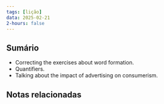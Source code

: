 ```yaml
---
tags: [lição]
data: 2025-02-21
2-hours: false
---
```


## Sumário
- Correcting the exercises about word formation.
- Quantifiers.
- Talking about the impact of advertising on consumerism.
## Notas relacionadas